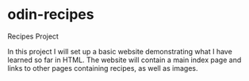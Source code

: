 # odin-recipes
Recipes Project

In this project I will set up a basic website demonstrating what I have
learned so far in HTML. The website will contain a main index page and links
to other pages containing recipes, as well as images.